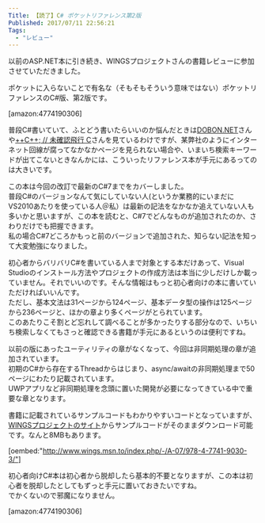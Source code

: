 ```yaml
---
Title: 【読了】C# ポケットリファレンス第2版
Published: 2017/07/11 22:56:21
Tags:
  - "レビュー"
---
```

以前のASP.NET本に引き続き、WINGSプロジェクトさんの書籍レビューに参加させていただきました。  

ポケットに入らないことで有名な（そもそもそういう意味ではない）ポケットリファレンスのC#版、第2版です。 

[amazon:4774190306]


普段C#書いていて、ふとどう書いたらいいのか悩んだときは[DOBON.NET](https://dobon.net/)さんや[++C++; // 未確認飛行 C](http://ufcpp.net/)さんを見ているわけですが、某弊社のようにインターネット回線が腐ってなかなかページを見られない場合や、いまいち検索キーワードが出てこないときなんかには、こういったリファレンス本が手元にあるってのは大きいです。  

この本は今回の改訂で最新のC#7までをカバーしました。  
普段C#のバージョンなんて気にしていない人(というか業務的にいまだにVS2010あたりを使っている人＠私）は最新の記法をなかなか追えていない人も多いかと思いますが、この本を読むと、C#7でどんなものが追加されたのか、さわりだけでも把握できます。  
私の場合C#7どころかもっと前のバージョンで追加された、知らない記法を知って大変勉強になりました。  

初心者からバリバリC#を書いている人まで対象とする本だけあって、Visual Studioのインストール方法やプロジェクトの作成方法は本当に少しだけしか載っていません。それでいいのです。そんな情報はもっと初心者向けの本に書いていただければいいんです。  
ただし、基本文法は31ページから124ページ、基本データ型の操作は125ページから236ページと、ほかの章より多くページがとられています。  
このあたりこそ割とど忘れして調べることが多かったりする部分なので、いちいち検索しなくてもさっと確認できる書籍が手元にあるというのは便利ですね。  

以前の版にあったユーティリティの章がなくなって、今回は非同期処理の章が追加されています。  
初期のC#から存在するThreadからはじまり、async/awaitの非同期処理まで50ページにわたり記載されています。  
UWPアプリなど非同期処理を念頭に置いた開発が必要になってきている中で重要な章となります。  

書籍に記載されているサンプルコードもわかりやすいコードとなっていますが、[WINGSプロジェクトのサイト](http://www.wings.msn.to/index.php/-/A-07/978-4-7741-9030-3/)からサンプルコードがそのままダウンロード可能です。なんと8MBもあります。 

[oembed:"http://www.wings.msn.to/index.php/-/A-07/978-4-7741-9030-3/"]

 
初心者向けC#本は初心者から脱却したら基本的不要となりますが、この本は初心者を脱却したとしてもずっと手元に置いておきたいですね。  
でかくないので邪魔になりません。  


[amazon:4774190306]


